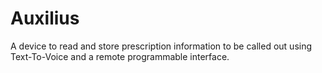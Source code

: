 # Auxilius

A device to read and store prescription information to be called out using Text-To-Voice and a remote programmable interface.

